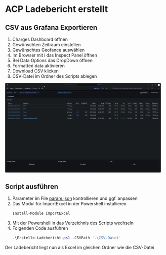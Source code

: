 # ACP Ladebericht erstellt

## CSV aus Grafana Exportieren

1) Charges Dashboard öffnen
2) Gewünschten Zeitraum einstellen
3) Gewünschtes Geofance auswählen
4) Im Browser mit i das Inspect Panel öffnen
5) Bei Data Options das DropDown öffnen
6) Formatted data aktivieren
7) Download CSV klicken
8) CSV-Datei im Ordner des Scripts ablegen

![GrafanaExport](./pictures/GrafanaExport.gif)

## Script ausführen

1) Parameter im File [param.json](param.json) kontrollieren und ggf. anpassen
2) Das Modul für ImportExcel in der Powershell installieren
   ```powershell
   Install-Module ImportExcel
   ```
3) Mit der Powershell in das Verzeichnis des Scripts wechseln
4) Folgenden Code ausführen
    ```powershell
    .\Erstelle-Ladebericht.ps1 -CSVPath '.\CSV-Datei'
    ```
Der Ladebericht liegt nun als Excel im gleichen Ordner wie die CSV-Datei

